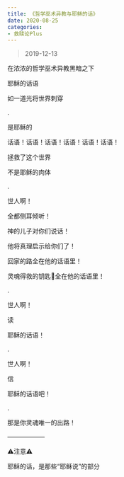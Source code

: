 ```yaml
---
title: 《哲学巫术异教与耶稣的话》
date: 2020-08-25 
categories:
- 救赎论Plus
---
```

> 2019-12-13

在浓浓的哲学巫术异教黑暗之下

耶稣的话语

如一道光将世界刺穿

.

是耶稣的 

话语！话语！话语！话语！话语！话语！

拯救了这个世界

不是耶稣的肉体

<!--more-->

.

世人啊！

全都侧耳倾听！

神的儿子对你们说话！

他将真理启示给你们了！

回家的路全在他的话语里！

灵魂得救的钥匙🔑全在他的话语里！

.

世人啊！

读

耶稣的话语！

.

世人啊！

信

耶稣的话语吧！

.

那是你灵魂唯一的出路！

——————

⚠️注意⚠️

耶稣的话，是那些“耶稣说”的部分